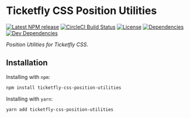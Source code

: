 # Ticketfly CSS Position Utilities

[![Latest NPM release][npm-badge]][npm-badge-url]
[![CircleCI Build Status][circle-badge]][circle-badge-url]
[![License][license-badge]][license-badge-url]
[![Dependencies][dependencies-badge]][dependencies-badge-url]
[![Dev Dependencies][devDependencies-badge]][devDependencies-badge-url]


_Position Utilities for Ticketfly CSS_.


## Installation

Installing with `npm`:

```bash
npm install ticketfly-css-position-utilities
```

Installing with `yarn`:

```bash
yarn add ticketfly-css-position-utilities
```

[npm-badge]: https://img.shields.io/npm/v/ticketfly-css-position-utilities.svg
[npm-badge-url]: https://www.npmjs.com/package/ticketfly-css-position-utilities
[circle-badge]: https://circleci.com/gh/Ticketfly-UI/ticketfly-css-position-utilities/tree/master.svg?style=svg&circle-token={{CIRCLE_TOKEN}}
[circle-badge-url]: https://circleci.com/gh/Ticketfly-UI/ticketfly-css-position-utilities/tree/master
[license-badge]: https://img.shields.io/npm/l/ticketfly-css-position-utilities.svg
[license-badge-url]: LICENSE
[dependencies-badge]: https://img.shields.io/david/Ticketfly-UI/ticketfly-css-position-utilities.svg
[dependencies-badge-url]: https://david-dm.org/Ticketfly-UI/ticketfly-css-position-utilities
[devDependencies-badge]: https://img.shields.io/david/dev/Ticketfly-UI/ticketfly-css-position-utilities.svg
[devDependencies-badge-url]: https://david-dm.org/Ticketfly-UI/ticketfly-css-position-utilities#info=devDependencies


